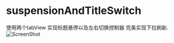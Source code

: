 # suspensionAndTitleSwitch
使用两个tabView 实现标题悬停以及左右切换控制器  完美实现下拉刷新.
![ScreenShot](https://github.com/tinyantstudio/EnhancedScrollView/blob/master/screenshot.png)

